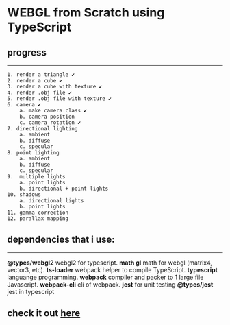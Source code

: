 # WEBGL from Scratch using TypeScript

## progress
---
    1. render a triangle ✔️
    2. render a cube ✔️
    3. render a cube with texture ✔️
    4. render .obj file ✔️
    5. render .obj file with texture ✔️
    6. camera ✔️
        a. make camera class ✔️
        b. camera position
        c. camera rotation ✔️
    7. directional lighting
        a. ambient
        b. diffuse
        c. specular
    8. point lighting
        a. ambient
        b. diffuse
        c. specular
    9.  multiple lights
        a. point lights
        b. directional + point lights
    10. shadows
        a. directional lights
        b. point lights
    11. gamma correction
    12. parallax mapping


## dependencies that i use:
---
**@types/webgl2** webgl2 for typescript.
**math gl** math for webgl (matrix4, vector3, etc).
**ts-loader** webpack helper to compile TypeScript.
**typescript** languange programming.
**webpack** compiler and packer to 1 large file Javascript.
**webpack-cli** cli of webpack.
**jest** for unit testing
**@types/jest** jest in typescript
## check it out [here](https://main.d2igjn5sicv6cg.amplifyapp.com/)

